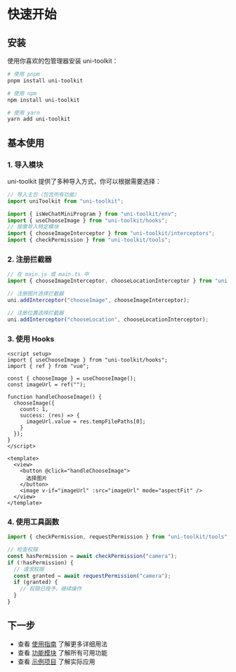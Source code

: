 # 快速开始

## 安装

使用你喜欢的包管理器安装 uni-toolkit：

```bash
# 使用 pnpm
pnpm install uni-toolkit

# 使用 npm
npm install uni-toolkit

# 使用 yarn
yarn add uni-toolkit
```

## 基本使用

### 1. 导入模块

uni-toolkit 提供了多种导入方式，你可以根据需要选择：

```typescript
// 导入主包（包含所有功能）
import uniToolkit from "uni-toolkit";

import { isWeChatMiniProgram } from "uni-toolkit/env";
import { useChooseImage } from "uni-toolkit/hooks";
// 按需导入特定模块
import { chooseImageInterceptor } from "uni-toolkit/interceptors";
import { checkPermission } from "uni-toolkit/tools";
```

### 2. 注册拦截器

```typescript
// 在 main.js 或 main.ts 中
import { chooseImageInterceptor, chooseLocationInterceptor } from "uni-toolkit/interceptors";

// 注册图片选择拦截器
uni.addInterceptor("chooseImage", chooseImageInterceptor);

// 注册位置选择拦截器
uni.addInterceptor("chooseLocation", chooseLocationInterceptor);
```

### 3. 使用 Hooks

```vue
<script setup>
import { useChooseImage } from "uni-toolkit/hooks";
import { ref } from "vue";

const { chooseImage } = useChooseImage();
const imageUrl = ref("");

function handleChooseImage() {
  chooseImage({
    count: 1,
    success: (res) => {
      imageUrl.value = res.tempFilePaths[0];
    }
  });
}
</script>

<template>
  <view>
    <button @click="handleChooseImage">
      选择图片
    </button>
    <image v-if="imageUrl" :src="imageUrl" mode="aspectFit" />
  </view>
</template>
```

### 4. 使用工具函数

```typescript
import { checkPermission, requestPermission } from "uni-toolkit/tools";

// 检查权限
const hasPermission = await checkPermission("camera");
if (!hasPermission) {
  // 请求权限
  const granted = await requestPermission("camera");
  if (granted) {
    // 权限已授予，继续操作
  }
}
```

## 下一步

- 查看 [使用指南](/guide/usage) 了解更多详细用法
- 查看 [功能模块](/guide/overview) 了解所有可用功能
- 查看 [示例项目](https://github.com/liujiayii/uni-toolkit/tree/main/playground) 了解实际应用
